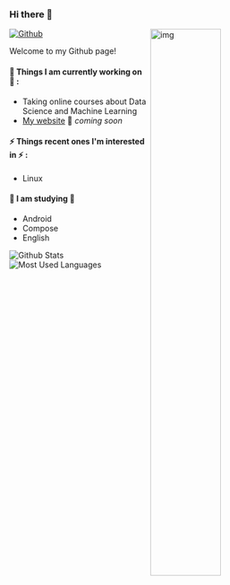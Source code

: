

### Hi there 👋
 <img align="right" alt="img" src="https://images2.alphacoders.com/106/1062802.png" width="50%" height="auto" />
 
 
[![Github](https://img.shields.io/badge/-Github-000?style=flat&logo=Github&logoColor=white)](https://github.com/Flymetwothemoon)

 
Welcome to my Github page! 



#### 🌱 Things I am currently working on 🌱 : 
- Taking online courses about Data Science and Machine Learning 
- [My website](http://flymetothemoon.cn/) 🚀 *coming soon*

 
#### ⚡ Things recent ones I'm interested in ⚡ : 
- Linux
#### 🌻 I am studying 🌻
- Android
- Compose
- English

![Github Stats](https://github-readme-stats.vercel.app/api?username=Flymetwothemoon&show_icons=true&theme=dark&count_private=true)
![Most Used Languages](https://github-readme-stats.vercel.app/api/top-langs/?username=Flymetwothemoon&theme=dark&layout=compact)


